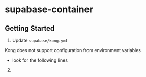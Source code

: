 # supabase-container

## Getting Started

1. Update `supabase/kong.yml`

Kong does not support configuration from environment variables

  - look for the following lines

2. 